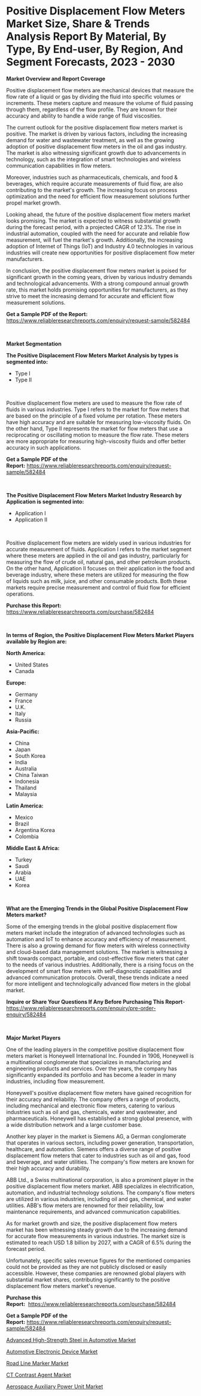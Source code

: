 <p><h1>Positive Displacement Flow Meters Market Size, Share & Trends Analysis Report By Material, By Type, By End-user, By Region, And Segment Forecasts, 2023 - 2030</h1></p><p><strong>Market Overview and Report Coverage</strong></p>
<p><p>Positive displacement flow meters are mechanical devices that measure the flow rate of a liquid or gas by dividing the fluid into specific volumes or increments. These meters capture and measure the volume of fluid passing through them, regardless of the flow profile. They are known for their accuracy and ability to handle a wide range of fluid viscosities.</p><p>The current outlook for the positive displacement flow meters market is positive. The market is driven by various factors, including the increasing demand for water and wastewater treatment, as well as the growing adoption of positive displacement flow meters in the oil and gas industry. The market is also witnessing significant growth due to advancements in technology, such as the integration of smart technologies and wireless communication capabilities in flow meters.</p><p>Moreover, industries such as pharmaceuticals, chemicals, and food & beverages, which require accurate measurements of fluid flow, are also contributing to the market's growth. The increasing focus on process optimization and the need for efficient flow measurement solutions further propel market growth.</p><p>Looking ahead, the future of the positive displacement flow meters market looks promising. The market is expected to witness substantial growth during the forecast period, with a projected CAGR of 12.3%. The rise in industrial automation, coupled with the need for accurate and reliable flow measurement, will fuel the market's growth. Additionally, the increasing adoption of Internet of Things (IoT) and Industry 4.0 technologies in various industries will create new opportunities for positive displacement flow meter manufacturers.</p><p>In conclusion, the positive displacement flow meters market is poised for significant growth in the coming years, driven by various industry demands and technological advancements. With a strong compound annual growth rate, this market holds promising opportunities for manufacturers, as they strive to meet the increasing demand for accurate and efficient flow measurement solutions.</p></p>
<p><strong>Get a Sample PDF of the Report:</strong> <a href="https://www.reliableresearchreports.com/enquiry/request-sample/582484">https://www.reliableresearchreports.com/enquiry/request-sample/582484</a></p>
<p>&nbsp;</p>
<p><strong>Market Segmentation</strong></p>
<p><strong>The Positive Displacement Flow Meters Market Analysis by types is segmented into:</strong></p>
<p><ul><li>Type I</li><li>Type II</li></ul></p>
<p>&nbsp;</p>
<p><p>Positive displacement flow meters are used to measure the flow rate of fluids in various industries. Type I refers to the market for flow meters that are based on the principle of a fixed volume per rotation. These meters have high accuracy and are suitable for measuring low-viscosity fluids. On the other hand, Type II represents the market for flow meters that use a reciprocating or oscillating motion to measure the flow rate. These meters are more appropriate for measuring high-viscosity fluids and offer better accuracy in such applications.</p></p>
<p><strong>Get a Sample PDF of the Report:</strong>&nbsp;<a href="https://www.reliableresearchreports.com/enquiry/request-sample/582484">https://www.reliableresearchreports.com/enquiry/request-sample/582484</a></p>
<p>&nbsp;</p>
<p><strong>The Positive Displacement Flow Meters Market Industry Research by Application is segmented into:</strong></p>
<p><ul><li>Application I</li><li>Application II</li></ul></p>
<p>&nbsp;</p>
<p><p>Positive displacement flow meters are widely used in various industries for accurate measurement of fluids. Application I refers to the market segment where these meters are applied in the oil and gas industry, particularly for measuring the flow of crude oil, natural gas, and other petroleum products. On the other hand, Application II focuses on their application in the food and beverage industry, where these meters are utilized for measuring the flow of liquids such as milk, juice, and other consumable products. Both these markets require precise measurement and control of fluid flow for efficient operations.</p></p>
<p><strong>Purchase this Report:</strong>&nbsp; <a href="https://www.reliableresearchreports.com/purchase/582484">https://www.reliableresearchreports.com/purchase/582484</a></p>
<p>&nbsp;</p>
<p><strong>In terms of Region, the Positive Displacement Flow Meters Market Players available by Region are:</strong></p>
<p>
    <p> <strong> North America: </strong>
        <ul>
            <li>United States</li>
            <li>Canada</li>
        </ul>
        </p> 
    <p> <strong> Europe: </strong>
        <ul>
            <li>Germany</li>
            <li>France</li>
            <li>U.K.</li>
            <li>Italy</li>
            <li>Russia</li>
        </ul>
        </p> 
    <p> <strong> Asia-Pacific: </strong>
        <ul>
            <li>China</li>
            <li>Japan</li>
            <li>South Korea</li>
            <li>India</li>
            <li>Australia</li>
            <li>China Taiwan</li>
            <li>Indonesia</li>
            <li>Thailand</li>
            <li>Malaysia</li>
        </ul>
        </p> 
    <p> <strong> Latin America: </strong>
        <ul>
            <li>Mexico</li>
            <li>Brazil</li>
            <li>Argentina Korea</li>
            <li>Colombia</li>
        </ul>
        </p> 
    <p> <strong> Middle East & Africa: </strong>
        <ul>
            <li>Turkey</li>
            <li>Saudi</li>
            <li>Arabia</li>
            <li>UAE</li>
            <li>Korea</li>
        </ul>
    </p>
    </p>
<p>&nbsp;</p>
<p><strong>What are the Emerging Trends in the Global Positive Displacement Flow Meters market?</strong></p>
<p><p>Some of the emerging trends in the global positive displacement flow meters market include the integration of advanced technologies such as automation and IoT to enhance accuracy and efficiency of measurement. There is also a growing demand for flow meters with wireless connectivity and cloud-based data management solutions. The market is witnessing a shift towards compact, portable, and cost-effective flow meters that cater to the needs of various industries. Additionally, there is a rising focus on the development of smart flow meters with self-diagnostic capabilities and advanced communication protocols. Overall, these trends indicate a need for more intelligent and technologically advanced flow meters in the global market.</p></p>
<p><strong>Inquire or Share Your Questions If Any Before Purchasing This Report</strong>- <a href="https://www.reliableresearchreports.com/enquiry/pre-order-enquiry/582484">https://www.reliableresearchreports.com/enquiry/pre-order-enquiry/582484</a></p>
<p>&nbsp;</p>
<p><strong>Major Market Players</strong></p>
<p><p>One of the leading players in the competitive positive displacement flow meters market is Honeywell International Inc. Founded in 1906, Honeywell is a multinational conglomerate that specializes in manufacturing and engineering products and services. Over the years, the company has significantly expanded its portfolio and has become a leader in many industries, including flow measurement.</p><p>Honeywell's positive displacement flow meters have gained recognition for their accuracy and reliability. The company offers a range of products, including mechanical and electronic flow meters, catering to various industries such as oil and gas, chemicals, water and wastewater, and pharmaceuticals. Honeywell has established a strong global presence, with a wide distribution network and a large customer base.</p><p>Another key player in the market is Siemens AG, a German conglomerate that operates in various sectors, including power generation, transportation, healthcare, and automation. Siemens offers a diverse range of positive displacement flow meters that cater to industries such as oil and gas, food and beverage, and water utilities. The company's flow meters are known for their high accuracy and durability.</p><p>ABB Ltd., a Swiss multinational corporation, is also a prominent player in the positive displacement flow meters market. ABB specializes in electrification, automation, and industrial technology solutions. The company's flow meters are utilized in various industries, including oil and gas, chemical, and water utilities. ABB's flow meters are renowned for their reliability, low maintenance requirements, and advanced communication capabilities.</p><p>As for market growth and size, the positive displacement flow meters market has been witnessing steady growth due to the increasing demand for accurate flow measurements in various industries. The market size is estimated to reach USD 1.8 billion by 2027, with a CAGR of 6.5% during the forecast period.</p><p>Unfortunately, specific sales revenue figures for the mentioned companies could not be provided as they are not publicly disclosed or easily accessible. However, these companies are renowned global players with substantial market shares, contributing significantly to the positive displacement flow meters market's revenue.</p></p>
<p><strong>Purchase this Report:</strong>&nbsp;&nbsp;<a href="https://www.reliableresearchreports.com/purchase/582484">https://www.reliableresearchreports.com/purchase/582484</a></p>
<p></p>
<p><strong>Get a Sample PDF of the Report:</strong>&nbsp;<a href="https://www.reliableresearchreports.com/enquiry/request-sample/582484">https://www.reliableresearchreports.com/enquiry/request-sample/582484</a></p>
<p><p><a href="https://www.linkedin.com/pulse/advanced-high-strength-steel-automotive-market-research/">Advanced High-Strength Steel in Automotive Market</a></p><p><a href="https://www.linkedin.com/pulse/automotive-electronic-device-market-research-report-unlocks/">Automotive Electronic Device Market</a></p><p><a href="https://medium.com/@albanamusaj1924/road-line-marker-market-size-growth-forecast-2023-2030-46a36152866f">Road Line Marker Market</a></p><p><a href="https://medium.com/@adityalohrp23/ct-contrast-agent-market-size-cagr-trends-2024-2030-bb37011249f0">CT Contrast Agent Market</a></p><p><a href="https://www.linkedin.com/pulse/aerospace-auxiliary-power-unit-market-size-share-global/">Aerospace Auxiliary Power Unit Market</a></p></p>